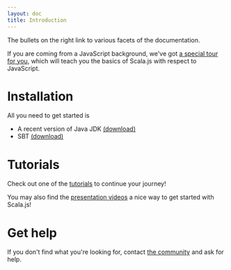 ```yaml
---
layout: doc
title: Introduction
---
```


The bullets on the right link to various facets of the documentation.

If you are coming from a JavaScript background, we've got
[a special tour for you](sjs-for-js/), which will teach you the basics of
Scala.js with respect to JavaScript.

# Installation

All you need to get started is 

* A recent version of Java JDK [(download)](http://www.oracle.com/technetwork/java/javase/downloads/jdk8-downloads-2133151.html)
* SBT [(download)](http://www.scala-sbt.org/0.13/tutorial/Setup.html)

# Tutorials

Check out one of the [tutorials](../tutorial/) to continue your journey!

You may also find the [presentation videos](../community/presentations.html)
a nice way to get started with Scala.js!

# Get help

If you don't find what you're looking for, contact
[the community](../community/) and ask for help.
